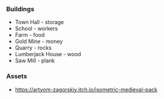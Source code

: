 ### Buildings

- Town Hall - storage
- School - workers
- Farm - food
- Gold Mine - money
- Quarry - rocks
- Lumberjack House - wood
- Saw Mill - plank

### Assets

- https://artyom-zagorskiy.itch.io/isometric-medieval-pack